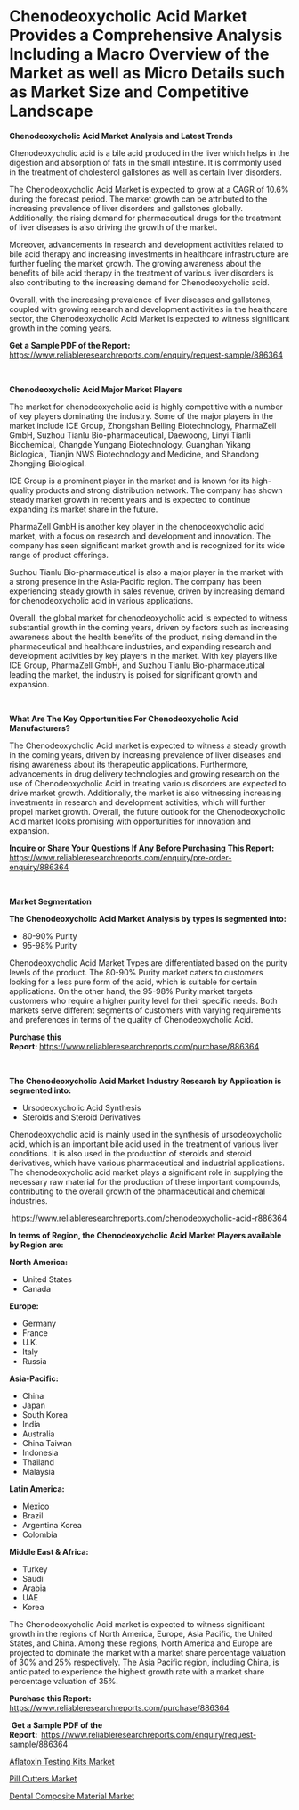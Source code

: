 <p><h1>Chenodeoxycholic Acid Market Provides a Comprehensive Analysis Including a Macro Overview of the Market as well as Micro Details such as Market Size and Competitive Landscape</h1></p><p><strong>Chenodeoxycholic Acid Market Analysis and Latest Trends</strong></p>
<p><p>Chenodeoxycholic acid is a bile acid produced in the liver which helps in the digestion and absorption of fats in the small intestine. It is commonly used in the treatment of cholesterol gallstones as well as certain liver disorders.</p><p>The Chenodeoxycholic Acid Market is expected to grow at a CAGR of 10.6% during the forecast period. The market growth can be attributed to the increasing prevalence of liver disorders and gallstones globally. Additionally, the rising demand for pharmaceutical drugs for the treatment of liver diseases is also driving the growth of the market. </p><p>Moreover, advancements in research and development activities related to bile acid therapy and increasing investments in healthcare infrastructure are further fueling the market growth. The growing awareness about the benefits of bile acid therapy in the treatment of various liver disorders is also contributing to the increasing demand for Chenodeoxycholic acid.</p><p>Overall, with the increasing prevalence of liver diseases and gallstones, coupled with growing research and development activities in the healthcare sector, the Chenodeoxycholic Acid Market is expected to witness significant growth in the coming years.</p></p>
<p><strong>Get a Sample PDF of the Report:&nbsp;</strong> <a href="https://www.reliableresearchreports.com/enquiry/request-sample/886364">https://www.reliableresearchreports.com/enquiry/request-sample/886364</a></p>
<p>&nbsp;</p>
<p><strong>Chenodeoxycholic Acid Major Market Players</strong></p>
<p><p>The market for chenodeoxycholic acid is highly competitive with a number of key players dominating the industry. Some of the major players in the market include ICE Group, Zhongshan Belling Biotechnology, PharmaZell GmbH, Suzhou Tianlu Bio-pharmaceutical, Daewoong, Linyi Tianli Biochemical, Changde Yungang Biotechnology, Guanghan Yikang Biological, Tianjin NWS Biotechnology and Medicine, and Shandong Zhongjing Biological.</p><p>ICE Group is a prominent player in the market and is known for its high-quality products and strong distribution network. The company has shown steady market growth in recent years and is expected to continue expanding its market share in the future.</p><p>PharmaZell GmbH is another key player in the chenodeoxycholic acid market, with a focus on research and development and innovation. The company has seen significant market growth and is recognized for its wide range of product offerings.</p><p>Suzhou Tianlu Bio-pharmaceutical is also a major player in the market with a strong presence in the Asia-Pacific region. The company has been experiencing steady growth in sales revenue, driven by increasing demand for chenodeoxycholic acid in various applications.</p><p>Overall, the global market for chenodeoxycholic acid is expected to witness substantial growth in the coming years, driven by factors such as increasing awareness about the health benefits of the product, rising demand in the pharmaceutical and healthcare industries, and expanding research and development activities by key players in the market. With key players like ICE Group, PharmaZell GmbH, and Suzhou Tianlu Bio-pharmaceutical leading the market, the industry is poised for significant growth and expansion.</p></p>
<p>&nbsp;</p>
<p><strong>What Are The Key Opportunities For Chenodeoxycholic Acid Manufacturers?</strong></p>
<p><p>The Chenodeoxycholic Acid market is expected to witness a steady growth in the coming years, driven by increasing prevalence of liver diseases and rising awareness about its therapeutic applications. Furthermore, advancements in drug delivery technologies and growing research on the use of Chenodeoxycholic Acid in treating various disorders are expected to drive market growth. Additionally, the market is also witnessing increasing investments in research and development activities, which will further propel market growth. Overall, the future outlook for the Chenodeoxycholic Acid market looks promising with opportunities for innovation and expansion.</p></p>
<p><strong>Inquire or Share Your Questions If Any Before Purchasing This Report:</strong> <a href="https://www.reliableresearchreports.com/enquiry/pre-order-enquiry/886364">https://www.reliableresearchreports.com/enquiry/pre-order-enquiry/886364</a></p>
<p>&nbsp;</p>
<p><strong>Market Segmentation</strong></p>
<p><strong>The Chenodeoxycholic Acid Market Analysis by types is segmented into:</strong></p>
<p><ul><li>80-90% Purity</li><li>95-98% Purity</li></ul></p>
<p><p>Chenodeoxycholic Acid Market Types are differentiated based on the purity levels of the product. The 80-90% Purity market caters to customers looking for a less pure form of the acid, which is suitable for certain applications. On the other hand, the 95-98% Purity market targets customers who require a higher purity level for their specific needs. Both markets serve different segments of customers with varying requirements and preferences in terms of the quality of Chenodeoxycholic Acid.</p></p>
<p><strong>Purchase this Report:&nbsp;</strong><a href="https://www.reliableresearchreports.com/purchase/886364">https://www.reliableresearchreports.com/purchase/886364</a></p>
<p>&nbsp;</p>
<p><strong>The Chenodeoxycholic Acid Market Industry Research by Application is segmented into:</strong></p>
<p><ul><li>Ursodeoxycholic Acid Synthesis</li><li>Steroids and Steroid Derivatives</li></ul></p>
<p><p>Chenodeoxycholic acid is mainly used in the synthesis of ursodeoxycholic acid, which is an important bile acid used in the treatment of various liver conditions. It is also used in the production of steroids and steroid derivatives, which have various pharmaceutical and industrial applications. The chenodeoxycholic acid market plays a significant role in supplying the necessary raw material for the production of these important compounds, contributing to the overall growth of the pharmaceutical and chemical industries.</p></p>
<p><a href="https://www.reliableresearchreports.com/chenodeoxycholic-acid-r886364">&nbsp;https://www.reliableresearchreports.com/chenodeoxycholic-acid-r886364</a></p>
<p><strong>In terms of Region, the Chenodeoxycholic Acid Market Players available by Region are:</strong></p>
<p>
    <p> <strong> North America: </strong>
        <ul>
            <li>United States</li>
            <li>Canada</li>
        </ul>
        </p> 
    <p> <strong> Europe: </strong>
        <ul>
            <li>Germany</li>
            <li>France</li>
            <li>U.K.</li>
            <li>Italy</li>
            <li>Russia</li>
        </ul>
        </p> 
    <p> <strong> Asia-Pacific: </strong>
        <ul>
            <li>China</li>
            <li>Japan</li>
            <li>South Korea</li>
            <li>India</li>
            <li>Australia</li>
            <li>China Taiwan</li>
            <li>Indonesia</li>
            <li>Thailand</li>
            <li>Malaysia</li>
        </ul>
        </p> 
    <p> <strong> Latin America: </strong>
        <ul>
            <li>Mexico</li>
            <li>Brazil</li>
            <li>Argentina Korea</li>
            <li>Colombia</li>
        </ul>
        </p> 
    <p> <strong> Middle East & Africa: </strong>
        <ul>
            <li>Turkey</li>
            <li>Saudi</li>
            <li>Arabia</li>
            <li>UAE</li>
            <li>Korea</li>
        </ul>
    </p>
    </p>
<p><p>The Chenodeoxycholic Acid market is expected to witness significant growth in the regions of North America, Europe, Asia Pacific, the United States, and China. Among these regions, North America and Europe are projected to dominate the market with a market share percentage valuation of 30% and 25% respectively. The Asia Pacific region, including China, is anticipated to experience the highest growth rate with a market share percentage valuation of 35%.</p></p>
<p><strong>Purchase this Report: </strong><a href="https://www.reliableresearchreports.com/purchase/886364">https://www.reliableresearchreports.com/purchase/886364</a></p>
<p>&nbsp;<strong>Get a Sample PDF of the Report:&nbsp;&nbsp;</strong><a href="https://www.reliableresearchreports.com/enquiry/request-sample/886364">https://www.reliableresearchreports.com/enquiry/request-sample/886364</a></p>
<p><strong></strong></p>
<p><p><a href="https://github.com/waylose1223/Market-Research-Report-List-1/blob/main/aflatoxin-testing-kits-market.md">Aflatoxin Testing Kits Market</a></p><p><a href="https://github.com/sardarp081/Market-Research-Report-List-1/blob/main/pill-cutters-market.md">Pill Cutters Market</a></p><p><a href="https://view.publitas.com/reportprime-1/dental-composite-material-market-size-is-growing-at-cagr-of-4-8-and-this-report-covers-analysis-by-type-application-growth-and-forecast-2024-2031/">Dental Composite Material Market</a></p></p>